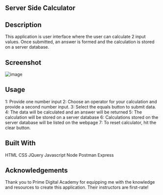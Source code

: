 ## Server Side Calculator

## Description

This application is user interface where the user can calculate 2 input values. Once submitted, an answer is formed and the calculation is stored on a server database.

## Screenshot

![image](https://user-images.githubusercontent.com/67838283/96390497-9ba69500-117a-11eb-9a0b-e33fe454b53a.png)

## Usage

1: Provide one number input
2: Choose an operator for your calculation and provide a second number input.
3: Select the equals button to submit data.
4: The data will be calculated and an answer will be returned
5: The calculation will be stored on a server database
6: Calculations stored on the server database will be listed on the webpage
7: To reset calculator, hit the clear button.

## Built With

HTML
CSS
JQuery
Javascript
Node
Postman
Express

## Acknowledgements

Thank you to Prime Digital Academy for equipping me with the knowledge and resources to create this application. Their instructors are first-rate!
